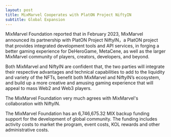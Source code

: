 ```yaml
---
layout: post
title: MixMarvel Cooperates with PlatON Project NiftyIN
subtitle: Global Expansion
---
```


MixMarvel Foundation reported that in February 2023, MixMarvel announced its partnership with PlatON Project NiftyIN，a PlatON project that provides integrated development tools and API services, in forging a better gaming experience for DeHeroGame, MetaCene, as well as the larger MixMarvel community of players, creators, developers, and beyond.

Both MixMarvel and NiftyIN are confident that, the two parties will integrate their respective advantages and technical capabilities to add to the liquidity and variety of the NFTs, benefit both MixMarvel and NiftyIN’s ecosystem, and build up a more creative and amusing gaming experience that will appeal to mass Web2 and Web3 players.

The MixMarvel Foundation very much agrees with MixMarvel's collaboration with NiftyIN.  

The MixMarvel Foundation has an 6,746,675.32 MIX backup funding support for the development of global community.  The funding includes activity costs to market the program, event costs, KOL rewards and other administrative costs. 
